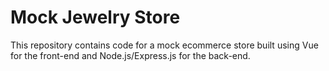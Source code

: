 # Mock Jewelry Store
This repository contains code for a mock ecommerce store built using Vue for the front-end and Node.js/Express.js for the back-end.
